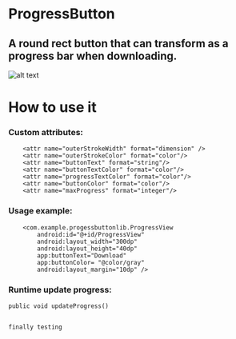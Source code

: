 # ProgressButton

## A round rect button that can transform as a progress bar when downloading.

![alt text](https://media.giphy.com/media/Nmjo0F1BvKpJm/giphy.gif)

# How to use it

### Custom attributes:
        <attr name="outerStrokeWidth" format="dimension" />
        <attr name="outerStrokeColor" format="color"/>
        <attr name="buttonText" format="string"/>
        <attr name="buttonTextColor" format="color"/>
        <attr name="progressTextColor" format="color"/>
        <attr name="buttonColor" format="color"/>
        <attr name="maxProgress" format="integer"/>
        
### Usage example:
        <com.example.progessbuttonlib.ProgressView
            android:id="@+id/ProgressView"
            android:layout_width="300dp"
            android:layout_height="40dp"
            app:buttonText="Download"
            app:buttonColor= "@color/gray"
            android:layout_margin="10dp" />
            
### Runtime update progress:

    public void updateProgress()
    
    
    finally testing
    
